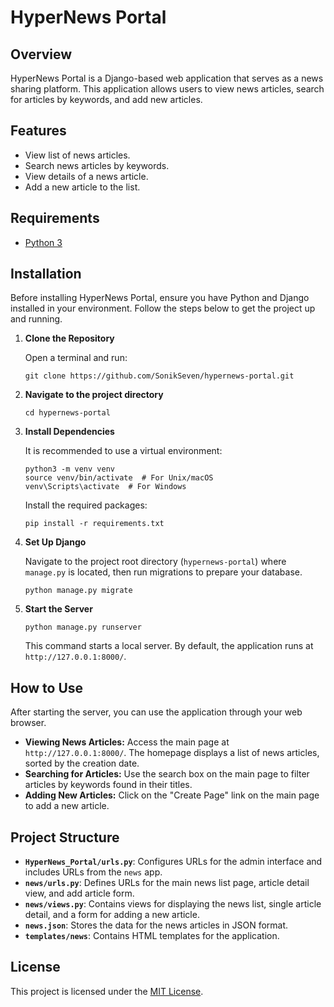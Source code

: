 # HyperNews Portal

## Overview
HyperNews Portal is a Django-based web application that serves as a news sharing platform. This application allows users to view news articles, search for articles by keywords, and add new articles.

## Features
- View list of news articles.
- Search news articles by keywords.
- View details of a news article.
- Add a new article to the list.

## Requirements

- [Python 3](https://www.python.org/downloads/)

## Installation

Before installing HyperNews Portal, ensure you have Python and Django installed in your environment. Follow the steps below to get the project up and running.

1. **Clone the Repository**

   Open a terminal and run:
   ```
   git clone https://github.com/SonikSeven/hypernews-portal.git
   ```

2. **Navigate to the project directory**
   ```
   cd hypernews-portal
   ```

3. **Install Dependencies**

   It is recommended to use a virtual environment:
   ```
   python3 -m venv venv
   source venv/bin/activate  # For Unix/macOS
   venv\Scripts\activate  # For Windows
   ```
   Install the required packages:
   ```
   pip install -r requirements.txt
   ```

4. **Set Up Django**
   
   Navigate to the project root directory (`hypernews-portal`) where `manage.py` is located, then run migrations to prepare your database.
   ```
   python manage.py migrate
   ```

5. **Start the Server**
   ```
   python manage.py runserver
   ```
   This command starts a local server. By default, the application runs at `http://127.0.0.1:8000/`.

## How to Use
After starting the server, you can use the application through your web browser.

- **Viewing News Articles:** Access the main page at `http://127.0.0.1:8000/`. The homepage displays a list of news articles, sorted by the creation date.
- **Searching for Articles:** Use the search box on the main page to filter articles by keywords found in their titles.
- **Adding New Articles:** Click on the "Create Page" link on the main page to add a new article.

## Project Structure
- **`HyperNews_Portal/urls.py`**: Configures URLs for the admin interface and includes URLs from the `news` app.
- **`news/urls.py`**: Defines URLs for the main news list page, article detail view, and add article form.
- **`news/views.py`**: Contains views for displaying the news list, single article detail, and a form for adding a new article.
- **`news.json`**: Stores the data for the news articles in JSON format.
- **`templates/news`**: Contains HTML templates for the application.

## License
This project is licensed under the [MIT License](LICENSE.txt).
